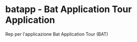 batapp - Bat Application Tour Application
======

Rep per l'applicazione Bat Application Tour (BAT)
